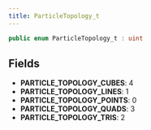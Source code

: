 ```yaml
---
title: ParticleTopology_t
---
```


```csharp
public enum ParticleTopology_t : uint
```

## Fields

- **PARTICLE_TOPOLOGY_CUBES**: 4
- **PARTICLE_TOPOLOGY_LINES**: 1
- **PARTICLE_TOPOLOGY_POINTS**: 0
- **PARTICLE_TOPOLOGY_QUADS**: 3
- **PARTICLE_TOPOLOGY_TRIS**: 2

